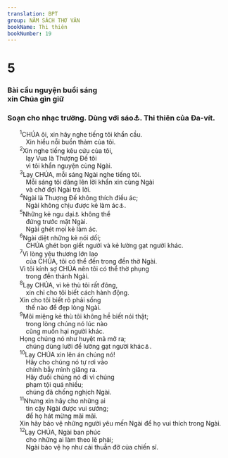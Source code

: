 ```yaml
---
translation: BPT
group: NĂM SÁCH THƠ VĂN
bookName: Thi thiên 
bookNumber: 19
---
```


<div class="title"><h1>5</h1><h3>Bài cầu nguyện buổi sáng<br/>xin Chúa gìn giữ</h3><h3>Soạn cho nhạc trưởng. Dùng với sáo<a data-toggle="tooltip" data-placement="bottom" title="Đây có thể là một điệu nhạc chứ không hẳn là dùng với một nhạc cụ.">⚓</a>. Thi thiên của Đa-vít.</h3></div>
<span class="verse thi_5_1">  <sup>1</sup>CHÚA ôi, xin hãy nghe tiếng tôi khẩn cầu.<br/>   Xin hiểu nỗi buồn thảm của tôi.<br/></span>
<span class="verse thi_5_2">  <sup>2</sup>Xin nghe tiếng kêu cứu của tôi,<br/>   lạy Vua là Thượng Đế tôi<br/>   vì tôi khẩn nguyện cùng Ngài.<br/></span>
<span class="verse thi_5_3">  <sup>3</sup>Lạy CHÚA, mỗi sáng Ngài nghe tiếng tôi.<br/>   Mỗi sáng tôi dâng lên lời khẩn xin cùng Ngài<br/>   và chờ đợi Ngài trả lời.<br/></span>
<span class="verse thi_5_4">  <sup>4</sup>Ngài là Thượng Đế không thích điều ác;<br/>   Ngài không chịu được kẻ làm ác<a data-toggle="tooltip" data-placement="bottom" title="Hay “Ngài là Thượng Đế không thích kẻ ác vì chúng nó không kính sợ Ngài.”">⚓</a>.<br/></span>
<span class="verse thi_5_5">  <sup>5</sup>Những kẻ ngu dại<a data-toggle="tooltip" data-placement="bottom" title="Đây nghĩa là những người không vâng theo Thượng Đế và sự dạy dỗ khôn ngoan của Ngài.">⚓</a> không thể<br/>   đứng trước mặt Ngài.<br/>   Ngài ghét mọi kẻ làm ác.<br/></span>
<span class="verse thi_5_6">  <sup>6</sup>Ngài diệt những kẻ nói dối;<br/>   CHÚA ghét bọn giết người và kẻ lường gạt người khác.<br/></span>
<span class="verse thi_5_7">  <sup>7</sup>Vì lòng yêu thương lớn lao<br/>   của CHÚA, tôi có thể đến trong đền thờ Ngài.<br/>  Vì tôi kính sợ CHÚA nên tôi có thể thờ phụng<br/>   trong đền thánh Ngài.<br/></span>
<span class="verse thi_5_8">  <sup>8</sup>Lạy CHÚA, vì kẻ thù tôi rất đông,<br/>   xin chỉ cho tôi biết cách hành động.<br/>  Xin cho tôi biết rõ phải sống<br/>   thế nào để đẹp lòng Ngài.<br/></span>
<span class="verse thi_5_9">  <sup>9</sup>Môi miệng kẻ thù tôi không hề biết nói thật;<br/>   trong lòng chúng nó lúc nào<br/>   cũng muốn hại người khác.<br/>  Họng chúng nó như huyệt mả mở ra;<br/>   chúng dùng lưỡi để lường gạt người khác<a data-toggle="tooltip" data-placement="bottom" title="Hay “Chúng nói ngon ngọt với người khác mà cốt chỉ để gài bẫy họ thôi.”">⚓</a>.<br/></span>
<span class="verse thi_5_10">  <sup>10</sup>Lạy CHÚA xin lên án chúng nó!<br/>   Hãy cho chúng nó tự rơi vào<br/>   chính bẫy mình giăng ra.<br/>   Hãy đuổi chúng nó đi vì chúng<br/>   phạm tội quá nhiều;<br/>   chúng đã chống nghịch Ngài.<br/></span>
<span class="verse thi_5_11">  <sup>11</sup>Nhưng xin hãy cho những ai<br/>   tin cậy Ngài được vui sướng;<br/>   để họ hát mừng mãi mãi.<br/>  Xin hãy bảo vệ những người yêu mến Ngài để họ vui thích trong Ngài.<br/></span>
<span class="verse thi_5_12">  <sup>12</sup>Lạy CHÚA, Ngài ban phúc<br/>   cho những ai làm theo lẽ phải;<br/>   Ngài bảo vệ họ như cái thuẫn đỡ của chiến sĩ.<br/></span>

